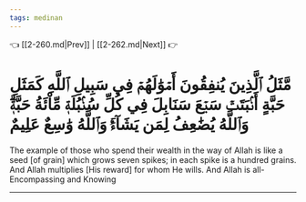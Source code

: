 ```yaml
---
tags: medinan
---
```


👈 [[2-260.md|Prev]] | [[2-262.md|Next]] 👉

# مَّثَلُ ٱلَّذِينَ يُنفِقُونَ أَمۡوَٰلَهُمۡ فِي سَبِيلِ ٱللَّهِ كَمَثَلِ حَبَّةٍ أَنۢبَتَتۡ سَبۡعَ سَنَابِلَ فِي كُلِّ سُنۢبُلَةٖ مِّاْئَةُ حَبَّةٖۗ وَٱللَّهُ يُضَٰعِفُ لِمَن يَشَآءُۚ وَٱللَّهُ وَٰسِعٌ عَلِيمٌ

The example of those who spend their wealth in the way of Allah is like a seed [of grain] which grows seven spikes; in each spike is a hundred grains. And Allah multiplies [His reward] for whom He wills. And Allah is all-Encompassing and Knowing

---

